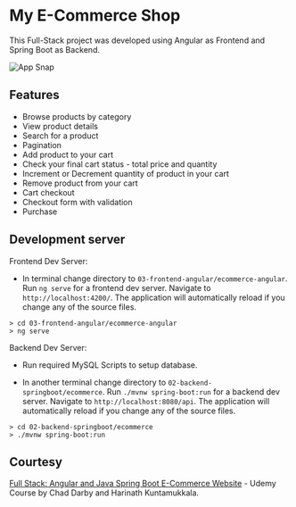 # My E-Commerce Shop

This Full-Stack project was developed using Angular as Frontend and Spring Boot as Backend.

![App Snap](<Screenshot 2023-12-16 at 12.10.43 PM.png>)

## Features

- Browse products by category
- View product details
- Search for a product
- Pagination
- Add product to your cart
- Check your final cart status - total price and quantity
- Increment or Decrement quantity of product in your cart
- Remove product from your cart
- Cart checkout
- Checkout form with validation
- Purchase

## Development server

Frontend Dev Server:

- In terminal change directory to `03-frontend-angular/ecommerce-angular`. Run `ng serve` for a frontend dev server. Navigate to `http://localhost:4200/`. The application will automatically reload if you change any of the source files.

```
> cd 03-frontend-angular/ecommerce-angular
> ng serve
```

Backend Dev Server:

- Run required MySQL Scripts to setup database.

- In another terminal change directory to `02-backend-springboot/ecommerce`. Run `./mvnw spring-boot:run` for a backend dev server. Navigate to `http://localhost:8080/api`. The application will automatically reload if you change any of the source files.

```
> cd 02-backend-springboot/ecommerce
> ./mvnw spring-boot:run
```

## Courtesy

[Full Stack: Angular and Java Spring Boot E-Commerce Website](https://www.udemy.com/course/full-stack-angular-spring-boot-tutorial/) - Udemy Course by Chad Darby and Harinath Kuntamukkala.
